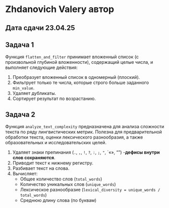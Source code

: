 # Zhdanovich Valery автор
## Дата сдачи 23.04.25
## Задача 1
Функция `flatten_and_filter` принимает вложенный список (с произвольной глубиной вложенности), содержащий целые числа, и выполняет следующие действия:

1. Преобразует вложенный список в одномерный (плоский).
2. Фильтрует только те числа, которые строго больше заданного `min_value`.
3. Удаляет дубликаты.
4. Сортирует результат по возрастанию.
## Задача 2
Функция `analyze_text_complexity` предназначена для анализа сложности текста по ряду лингвистических метрик. Полезна для предварительной обработки текста, оценки лексического разнообразия, а также образовательных и исследовательских целей.

1. Удаляет знаки препинания (`.`, `,`, `!`, `?`, `:`, `;`, `"`, `«», “”) -**дефисы внутри слов сохраняются**.
2. Приводит текст к нижнему регистру.
3. Разбивает текст на слова.
4. Вычисляет:
   - Общее количество слов (`total_words`)
   - Количество уникальных слов (`unique_words`)
   - Лексическое разнообразие (`lexical_diversity = unique_words / total_words`)
   - Среднюю длину слова (по буквам)
